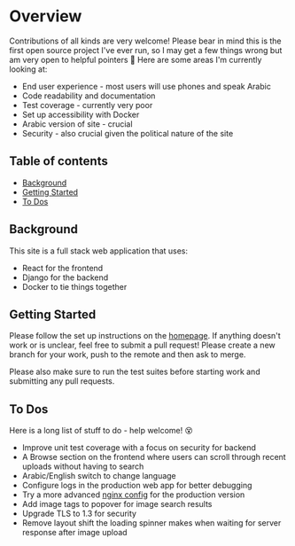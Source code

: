 # Overview

Contributions of all kinds are very welcome! Please bear in mind this is the first open source 
project I've ever run, so I may get a few things wrong but am very open to helpful pointers :sparkling_heart:
Here are some areas I'm currently looking at:

* End user experience - most users will use phones and speak Arabic
* Code readability and documentation
* Test coverage - currently very poor
* Set up accessibility with Docker
* Arabic version of site - crucial
* Security - also crucial given the political nature of the site

## Table of contents

* [Background](#background)
* [Getting Started](#getting-started)
* [To Dos](#to-dos)

## Background

This site is a full stack web application that uses:

* React for the frontend
* Django for the backend
* Docker to tie things together


## Getting Started

Please follow the set up instructions on the [homepage](https://github.com/osintalex/sudan-art#setup).
If anything doesn't work or is unclear, feel free to submit a pull request! Please create a new branch for your work,
push to the remote and then ask to merge.

Please also make sure to run the test suites before starting work and submitting any pull requests.

## To Dos

Here is a long list of stuff to do - help welcome! :dizzy_face:

* Improve unit test coverage with a focus on security for backend
* A Browse section on the frontend where users can scroll through recent uploads without having to search
* Arabic/English switch to change language
* Configure logs in the production web app for better debugging
* Try a more advanced [nginx config](https://gkedge.gitbooks.io/react-router-in-the-real/content/nginx.html) for the production version
* Add image tags to popover for image search results
* Upgrade TLS to 1.3 for security
* Remove layout shift the loading spinner makes when waiting for server response after image upload